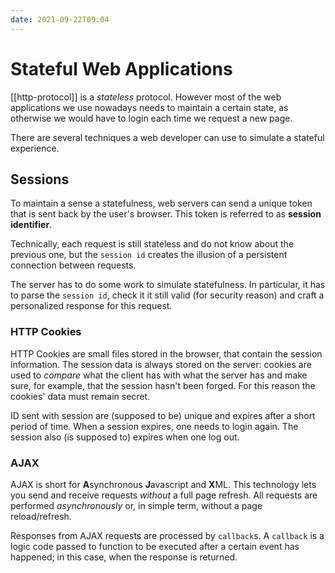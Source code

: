 ```yaml
---
date: 2021-09-22T09:04
---
```


# Stateful Web Applications

[[http-protocol]] is a _stateless_ protocol. However most of the web
applications we use nowadays needs to maintain a certain state, as
otherwise we would have to login each time we request a new page.

There are several techniques a web developer can use to simulate a stateful
experience.

## Sessions

To maintain a sense a statefulness, web servers can send a unique token
that is sent back by the user's browser. This token is referred to as
**session identifier**.

Technically, each request is still stateless and do not know about the
previous one, but the `session id` creates the illusion of a persistent
connection between requests.

The server has to do some work to simulate statefulness. In particular, it
has to parse the `session id`, check it it still valid (for security
reason) and craft a personalized response for this request.

### HTTP Cookies

HTTP Cookies are small files stored in the browser, that contain the
session information. The session data is always stored on the server:
cookies are used to _compare_ what the client has with what the server has
and make sure, for example, that the session hasn't been forged. For this
reason the cookies' data must remain secret.

ID sent with session are (supposed to be) unique and expires after a short
period of time. When a session expires, one needs to login again. The
session also (is supposed to) expires when one log out.

### AJAX

AJAX is short for **A**synchronous **J**avascript and **X**ML. This
technology lets you send and receive requests _without_ a full page
refresh. All requests are performed _asynchronously_ or, in simple term,
without a page reload/refresh.

Responses from AJAX requests are processed by `callback`s. A `callback` is
a logic code passed to function to be executed after a certain event has
happened; in this case, when the response is returned.
